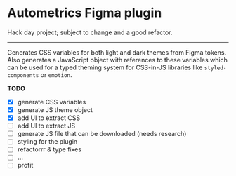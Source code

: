 # Autometrics Figma plugin

Hack day project; subject to change and a good refactor.

---

Generates CSS variables for both light and dark themes from Figma tokens.
Also generates a JavaScript object with references to these variables which can
be used for a typed theming system for CSS-in-JS libraries like
`styled-components` or `emotion`.

**TODO**

- [x] generate CSS variables
- [x] generate JS theme object
- [x] add UI to extract CSS
- [ ] add UI to extract JS
- [ ] generate JS file that can be downloaded (needs research)
- [ ] styling for the plugin
- [ ] refactorrr & type fixes
- [ ] ...
- [ ] profit
